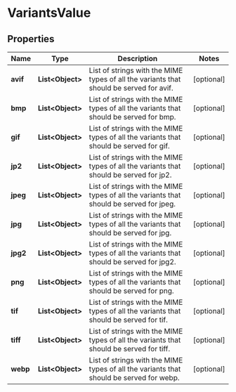 # VariantsValue

## Properties
Name | Type | Description | Notes
------------ | ------------- | ------------- | -------------
**avif** | **List&lt;Object&gt;** | List of strings with the MIME types of all the variants that should be served for avif. |  [optional]
**bmp** | **List&lt;Object&gt;** | List of strings with the MIME types of all the variants that should be served for bmp. |  [optional]
**gif** | **List&lt;Object&gt;** | List of strings with the MIME types of all the variants that should be served for gif. |  [optional]
**jp2** | **List&lt;Object&gt;** | List of strings with the MIME types of all the variants that should be served for jp2. |  [optional]
**jpeg** | **List&lt;Object&gt;** | List of strings with the MIME types of all the variants that should be served for jpeg. |  [optional]
**jpg** | **List&lt;Object&gt;** | List of strings with the MIME types of all the variants that should be served for jpg. |  [optional]
**jpg2** | **List&lt;Object&gt;** | List of strings with the MIME types of all the variants that should be served for jpg2. |  [optional]
**png** | **List&lt;Object&gt;** | List of strings with the MIME types of all the variants that should be served for png. |  [optional]
**tif** | **List&lt;Object&gt;** | List of strings with the MIME types of all the variants that should be served for tif. |  [optional]
**tiff** | **List&lt;Object&gt;** | List of strings with the MIME types of all the variants that should be served for tiff. |  [optional]
**webp** | **List&lt;Object&gt;** | List of strings with the MIME types of all the variants that should be served for webp. |  [optional]
